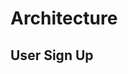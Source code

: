 # Architecture

## User Sign Up

[user_signup]: (https://github.com/KooEeVee/ot_harjoitustyo/blob/main/one-minute-workout/documentation/user_signup.png)